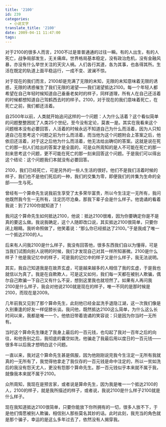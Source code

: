 ```yaml
---
title: '2100'
id: 239
categories:
  - 小说文字
translate_title: '2100'
date: 2009-04-11 11:47:00
tags:
---
```


对于2100的很多人而言，2100不过是普普通通的过往一瞬。有的人出生，有的人死亡，战争局部发生，无关痛痒。世界格局基本稳定，没有政治危机，没有金融风暴，亦没有什么举世关注的天灾人祸。人们各行其道，各为其事，也各得其所。生活在既定的轨道上面平稳运行，一成不变、波澜不惊。

对于现在的我们而言，2100却是充满了无限的未知，无限的未知意味着无限的诱惑，无限的诱惑催生了我们无限的渴望——我们渴望抵达2100。每一个年轻人都希望在自己年轻时候知道自己垂垂老矣时的样子，同样道理，所有人在自己还活着的时候都想知道自己驾鹤西去时的样子。2100，对于现在的我们意味着死亡，在死亡之前，我们都还活着。

自2500年以前，人类就开始追问这样的一个问题：人为什么活着？这个看似简单的问题整整困扰了人类25个世纪，至今没有定论，莫衷一是。其实在我看来这个问题根本没有必要回答，人活着的时候永远不知道自己为什么而活着，因为人只知道自己在思考这个问题之前为什么而活着，而当他为这个问题附会上答案之后，他依旧还活着，对于这之后他为什么而活着，他无法给出确切的答案。这就是说在死亡的那一刻人们给出的答案才是全面的，可是众所周知的是人不可能在死亡的那一刻来思考这个问题，更不可能在死亡的那一刻来回答这个问题。于是我们可以得出这个结论：这个问题我们本就没有必要回答。

2100，我们已经死亡，可是另外的一些人生活的很好。他们不是我们活着时候的样子，我们也不是他们死后的一种，我们的交集为零，即便我们的并集为生命的全部——生与死。

曾经有一个算命先生说我前生享受了太多荣华富贵，所以今生注定一无所有，我问他既然我今生一无所有，注定历尽沧桑，那我下辈子会是什么样子。他诡谲的看着我说：到了2100你就知道了！

我问这个算命先生如何抵达2100，他说：抵达2100很难，因为你要确定你是不是真的要这么做。我说我确定，这个人随即改口说，其实抵达2100很简单，只要你闭上眼睛。我听命照做了，他笑着说：“那么你已经抵达了2100。”于是我成了唯一一个抵达2100的人。

后来有人问我2100是什么样子，我没有回答他，很多东西我们自以为懂得，可是当我们试图向别人说明的时候，我们才发现自己对其一样所知甚微。2100是什么样子？他是我记忆中的样子，可是我的记忆中的样子又是什么样子，我无法说明。

其实，我自己知道我是在故弄玄虚，可是越来越多的人相信了我的玄虚，于是我也就信以为真了。我是在自欺欺人，可是这又如何，我们每一天都在被别人欺骗，偶尔自己欺骗一下自己又有什么不妥，想到这里我也就坦然了。如果有人再问我2100是什么样子，我会对他说2100就是现在的样子，唯一不同的是那时候是2100，而现在是2009。

几年前我又见到了那个算命先生，此刻他已经金盆洗手退隐江湖，这一次我们像是久别重逢的好友一样促膝长谈。我问他，既然抵达2100这么简单，为什么这么长时间以来，我都是唯一一个。他依旧带着诡谲的笑容说：只是因为你当时一无所有。

当时这个算命先生赚走了我身上最后的一百元钱，也勾起了我对一百年之后的向往，和他告别之后，我彻底的囊空如洗，他骗走了我最后用以度日的一百元钱——很多年以后我才想明白这个问题。

一直以来，我对这个算命先生甚是佩服，因为他刚刚说完我今生注定一无所有我就真的一无所有了，我觉得他拿走了我仅存的一百元钱是命中注定的，所以一贫如洗后的我没有怨天尤人，更没有怨那个算命先生。那一百元钱似乎本来就不属于我，就像我本来就不属于2100。

众所周知，我现在是预言家，或者说是算命先生，因为我是唯一一个抵达2100的人，2100的样子，就是我所描述的样子，或者说，我说2100是什么样子2100就是什么样子。

现在我知道抵达2100很简单，只要你能放下你所拥有的一切，很多人放不下，于是他们情愿被别人欺骗，相信别人那些莫名其妙的话。此时此刻，我充当的角色就是那个骗子，幸运的是这么多年过去了，依然没有人揭穿我。